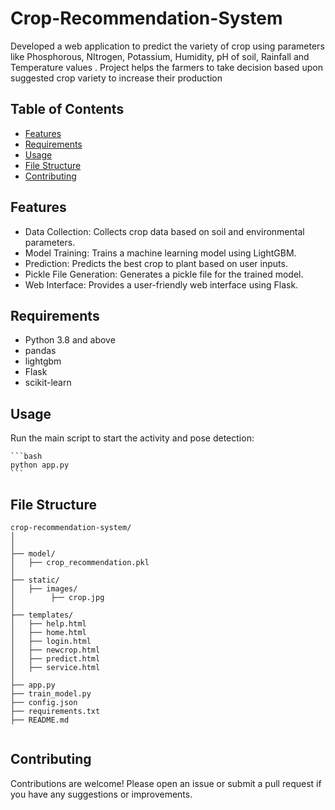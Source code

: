# Crop-Recommendation-System
Developed a web application to predict the variety of crop using parameters like Phosphorous, NItrogen, Potassium, Humidity, pH of soil, Rainfall and Temperature values . Project helps the farmers to take decision based upon suggested crop variety to increase their production

## Table of Contents

- [Features](#features)
- [Requirements](#requirements)
- [Usage](#usage)
- [File Structure](#file-structure)
- [Contributing](#contributing)

## Features

- Data Collection: Collects crop data based on soil and environmental parameters.
- Model Training: Trains a machine learning model using LightGBM.
- Prediction: Predicts the best crop to plant based on user inputs.
- Pickle File Generation: Generates a pickle file for the trained model.
- Web Interface: Provides a user-friendly web interface using Flask.

## Requirements

- Python 3.8 and above
- pandas
- lightgbm
- Flask
- scikit-learn

## Usage

 Run the main script to start the activity and pose detection:

    ```bash
    python app.py
    ```



## File Structure

```plaintext
crop-recommendation-system/
│
│
├── model/
│   ├── crop_recommendation.pkl
│
├── static/
│   ├── images/
│        ├── crop.jpg
│
├── templates/
│   ├── help.html
│   ├── home.html
│   ├── login.html
│   ├── newcrop.html
│   ├── predict.html
│   ├── service.html
│
├── app.py
├── train_model.py
├── config.json
├── requirements.txt
├── README.md


```

## Contributing
Contributions are welcome! Please open an issue or submit a pull request if you have any suggestions or improvements.

